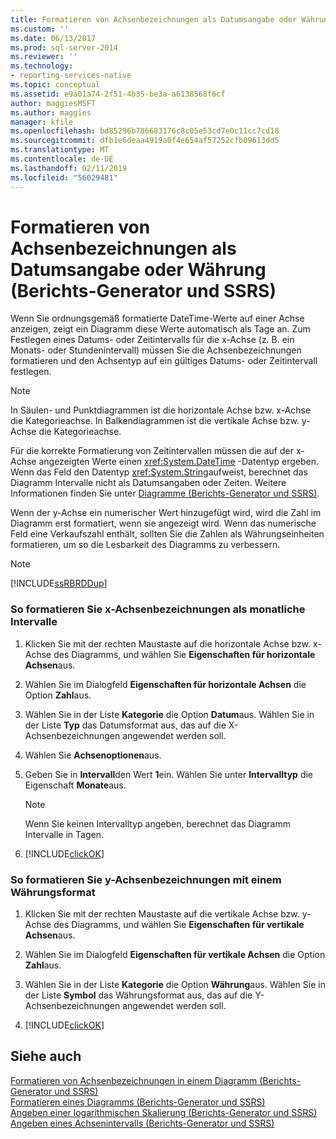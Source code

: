 ```yaml
---
title: Formatieren von Achsenbezeichnungen als Datumsangabe oder Währung (Berichts-Generator und SSRS) | Microsoft-Dokumentation
ms.custom: ''
ms.date: 06/13/2017
ms.prod: sql-server-2014
ms.reviewer: ''
ms.technology:
- reporting-services-native
ms.topic: conceptual
ms.assetid: e9a01a74-2f51-4b35-be3a-a6138568f6cf
author: maggiesMSFT
ms.author: maggies
manager: kfile
ms.openlocfilehash: bd85296b786683176c8c05e53cd7e0c11cc7cd18
ms.sourcegitcommit: dfb1e6deaa4919a0f4e654af57252cfb09613dd5
ms.translationtype: MT
ms.contentlocale: de-DE
ms.lasthandoff: 02/11/2019
ms.locfileid: "56029481"
---
```

# <a name="format-axis-labels-as-dates-or-currencies-report-builder-and-ssrs"></a>Formatieren von Achsenbezeichnungen als Datumsangabe oder Währung (Berichts-Generator und SSRS)
  Wenn Sie ordnungsgemäß formatierte DateTime-Werte auf einer Achse anzeigen, zeigt ein Diagramm diese Werte automatisch als Tage an. Zum Festlegen eines Datums- oder Zeitintervalls für die x-Achse (z. B. ein Monats- oder Stundenintervall) müssen Sie die Achsenbezeichnungen formatieren und den Achsentyp auf ein gültiges Datums- oder Zeitintervall festlegen.  
  
> [!NOTE]  
>  In Säulen- und Punktdiagrammen ist die horizontale Achse bzw. x-Achse die Kategorieachse. In Balkendiagrammen ist die vertikale Achse bzw. y-Achse die Kategorieachse.  
  
 Für die korrekte Formatierung von Zeitintervallen müssen die auf der x-Achse angezeigten Werte einen <xref:System.DateTime> -Datentyp ergeben. Wenn das Feld den Datentyp <xref:System.String>aufweist, berechnet das Diagramm Intervalle nicht als Datumsangaben oder Zeiten. Weitere Informationen finden Sie unter [Diagramme &#40;Berichts-Generator und SSRS&#41;](charts-report-builder-and-ssrs.md).  
  
 Wenn der y-Achse ein numerischer Wert hinzugefügt wird, wird die Zahl im Diagramm erst formatiert, wenn sie angezeigt wird. Wenn das numerische Feld eine Verkaufszahl enthält, sollten Sie die Zahlen als Währungseinheiten formatieren, um so die Lesbarkeit des Diagramms zu verbessern.  
  
> [!NOTE]  
>  [!INCLUDE[ssRBRDDup](../../includes/ssrbrddup-md.md)]  
  
### <a name="to-format-x-axis-labels-as-monthly-intervals"></a>So formatieren Sie x-Achsenbezeichnungen als monatliche Intervalle  
  
1.  Klicken Sie mit der rechten Maustaste auf die horizontale Achse bzw. x-Achse des Diagramms, und wählen Sie **Eigenschaften für horizontale Achsen**aus.  
  
2.  Wählen Sie im Dialogfeld **Eigenschaften für horizontale Achsen** die Option **Zahl**aus.  
  
3.  Wählen Sie in der Liste **Kategorie** die Option **Datum**aus. Wählen Sie in der Liste **Typ** das Datumsformat aus, das auf die X-Achsenbezeichnungen angewendet werden soll.  
  
4.  Wählen Sie **Achsenoptionen**aus.  
  
5.  Geben Sie in **Intervall**den Wert **1**ein. Wählen Sie unter **Intervalltyp** die Eigenschaft **Monate**aus.  
  
    > [!NOTE]  
    >  Wenn Sie keinen Intervalltyp angeben, berechnet das Diagramm Intervalle in Tagen.  
  
6.  [!INCLUDE[clickOK](../../includes/clickok-md.md)]  
  
### <a name="to-format-y-axis-labels-using-a-currency-format"></a>So formatieren Sie y-Achsenbezeichnungen mit einem Währungsformat  
  
1.  Klicken Sie mit der rechten Maustaste auf die vertikale Achse bzw. y-Achse des Diagramms, und wählen Sie **Eigenschaften für vertikale Achsen**aus.  
  
2.  Wählen Sie im Dialogfeld **Eigenschaften für vertikale Achsen** die Option **Zahl**aus.  
  
3.  Wählen Sie in der Liste **Kategorie** die Option **Währung**aus. Wählen Sie in der Liste **Symbol** das Währungsformat aus, das auf die Y-Achsenbezeichnungen angewendet werden soll.  
  
4.  [!INCLUDE[clickOK](../../includes/clickok-md.md)]  
  
## <a name="see-also"></a>Siehe auch  
 [Formatieren von Achsenbezeichnungen in einem Diagramm &#40;Berichts-Generator und SSRS&#41;](formatting-axis-labels-on-a-chart-report-builder-and-ssrs.md)   
 [Formatieren eines Diagramms &#40;Berichts-Generator und SSRS&#41;](formatting-a-chart-report-builder-and-ssrs.md)   
 [Angeben einer logarithmischen Skalierung (Berichts-Generator und SSRS)](specify-a-logarithmic-scale-report-builder-and-ssrs.md)   
 [Angeben eines Achsenintervalls &#40;Berichts-Generator und SSRS&#41;](specify-an-axis-interval-report-builder-and-ssrs.md)  
  
  
